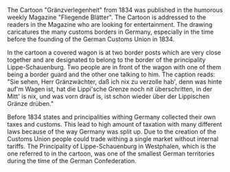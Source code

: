 The Cartoon "Gränzverlegenheit" from 1834 was published in the humorous weekly Magazine "Fliegende Blätter".
The Cartoon is addressed to the readers in the Magazine who are looking for entertainment.
The drawing caricatures the many customs borders in Germany, especially in the time before the founding of the German Customs Union in 1834.

In the cartoon a covered wagon is at two border posts which are very close together and are designated to belong to the border of the principality Lippe-Schauenburg.
Two people are in front of the wagon with one of them being a border guard and the other one talking to him.
The caption reads: "Sie sehen, Herr Gränzwächter, daß ich nix zu verzolle hab', denn was hinte auf'm Wagen ist, hat die Lippi'sche Grenze noch nit überschritten, in der Mitt' is nix, und was vorn drauf is, ist schon wieder über der Lippischen Gränze drüben."

Before 1834 states and principalities withing Germany collected their own taxes and customs.
This lead to high amount of taxation with many different laws because of the way Germany was split up.
Due to the creation of the Customs Union people could trade withing a single market without internal tariffs.
The Principality of Lippe-Schauenburg in Westphalen, which is the one referred to in the cartoon, was one of the smallest German territories during the time of the German Confederation.
